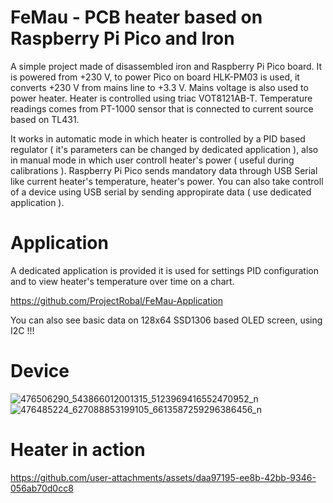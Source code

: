 # FeMau - PCB heater based on Raspberry Pi Pico and Iron

 A simple project made of disassembled iron and Raspberry Pi Pico board. 
 It is powered from +230 V, to power Pico on board HLK-PM03 is used, it converts +230 V from mains line to +3.3 V. Mains voltage is also used to power heater. Heater is controlled using triac VOT8121AB-T. Temperature readings comes from PT-1000 sensor 
 that is connected to current source based on TL431. 

 It works in automatic mode in which heater is controlled by a PID based regulator ( it's parameters can be changed by dedicated application ), also in manual mode in which user controll heater's power ( useful during calibrations ). Raspberry Pi Pico 
 sends mandatory data through USB Serial like current heater's temperature, heater's power. You can also take controll of a device using USB serial by sending appropirate data ( use dedicated application ).

 # Application

A dedicated application is provided it is used for settings PID configuration and to view heater's temperature over time on a chart.

 https://github.com/ProjectRobal/FeMau-Application 

You can also see basic data on 128x64 SSD1306 based OLED screen, using I2C !!!

 # Device

 ![476506290_543866012001315_5123969416552470952_n](https://github.com/user-attachments/assets/37b61afb-4462-43be-997f-2d54ade763d0)
![476485224_627088853199105_6613587259296386456_n](https://github.com/user-attachments/assets/1d626c2b-ab15-47d8-9369-765d2979a49f)

# Heater in action

https://github.com/user-attachments/assets/daa97195-ee8b-42bb-9346-056ab70d0cc8


